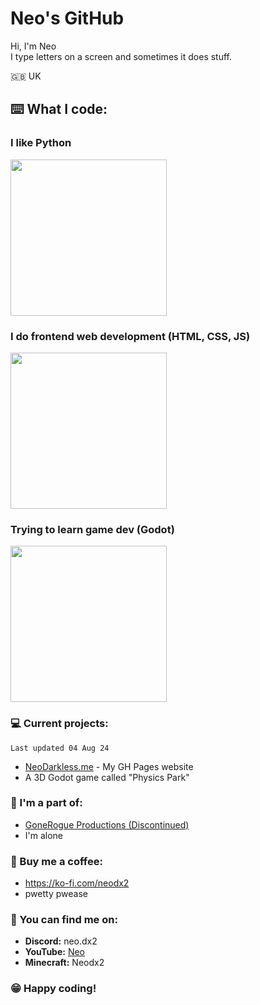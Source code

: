 # Neo's GitHub

Hi, I'm Neo<br/>
I type letters on a screen and sometimes it does stuff.

🇬🇧 UK

## ⌨️ What I code:
### I like Python
<img src="https://github.com/Neodx2/Neodx2/blob/main/python-beloved.gif" height="250" width="250">

### I do frontend web development (HTML, CSS, JS)
<img src="https://github.com/Neodx2/Neodx2/blob/main/css-html.gif" height="250" width="250">

### Trying to learn game dev (Godot)
<img src="https://github.com/Neodx2/Neodx2/blob/main/game-dev.gif" height="250" width="250">

### 💻 Current projects:
`Last updated 04 Aug 24`
- [NeoDarkless.me](https://github.com/Neodx2/neodels.github.io) - My GH Pages website
- A 3D Godot game called "Physics Park"

### 👥 I'm a part of:
- [GoneRogue Productions (Discontinued)](https://github.com/GoneRogueProductions)
- I'm alone

### 🍵 Buy me a coffee:
- https://ko-fi.com/neodx2
- pwetty pwease

### 💬 You can find me on:
- **Discord:** neo.dx2
- **YouTube:** [Neo](https://www.youtube.com/@neodx2)
- **Minecraft:** Neodx2

### 😁 Happy coding!
<!---
Neodels/Neodels is a ✨ special ✨ repository because its `README.md` (this file) appears on your GitHub profile.
You can click the Preview link to take a look at your changes.
--->
